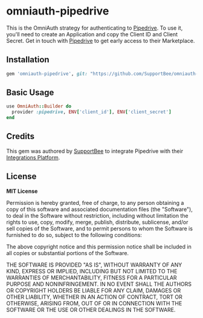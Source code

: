 # omniauth-pipedrive

This is the OmniAuth strategy for authenticating to [Pipedrive](https://www.pipedrive.com). To use it, you'll need to create an Application and copy the Client ID and Client Secret. Get in touch with [Pipedrive](https://www.pipedrive.com) to get early access to their Marketplace.

## Installation

```ruby
gem 'omniauth-pipedrive', git: "https://github.com/SupportBee/omniauth-pipedrive"
```

## Basic Usage

```ruby
use OmniAuth::Builder do
  provider :pipedrive, ENV['client_id'], ENV['client_secret']
end
```

## Credits

This gem was authored by [SupportBee](https://supportbee.com/) to integrate Pipedrive with their [Integrations Platform](https://github.com/SupportBee/SupportBee-Apps).

## License

**MIT License**

Permission is hereby granted, free of charge, to any person obtaining a copy of this software and associated documentation files (the "Software"), to deal in the Software without restriction, including without limitation the rights to use, copy, modify, merge, publish, distribute, sublicense, and/or sell copies of the Software, and to permit persons to whom the Software is furnished to do so, subject to the following conditions:

The above copyright notice and this permission notice shall be included in all copies or substantial portions of the Software.

THE SOFTWARE IS PROVIDED "AS IS", WITHOUT WARRANTY OF ANY KIND, EXPRESS OR IMPLIED, INCLUDING BUT NOT LIMITED TO THE WARRANTIES OF MERCHANTABILITY, FITNESS FOR A PARTICULAR PURPOSE AND NONINFRINGEMENT. IN NO EVENT SHALL THE AUTHORS OR COPYRIGHT HOLDERS BE LIABLE FOR ANY CLAIM, DAMAGES OR OTHER LIABILITY, WHETHER IN AN ACTION OF CONTRACT, TORT OR OTHERWISE, ARISING FROM, OUT OF OR IN CONNECTION WITH THE SOFTWARE OR THE USE OR OTHER DEALINGS IN THE SOFTWARE.
